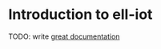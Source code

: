 # Introduction to ell-iot

TODO: write [great documentation](http://jacobian.org/writing/what-to-write/)

